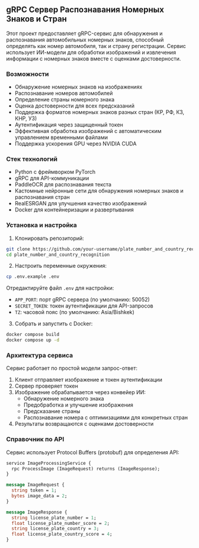 ## gRPC Сервер Распознавания Номерных Знаков и Стран

Этот проект предоставляет gRPC-сервис для обнаружения и распознавания автомобильных номерных знаков, способный определять как номер автомобиля, так и страну регистрации. Сервис использует ИИ-модели для обработки изображений и извлечения информации с номерных знаков вместе с оценками достоверности.

### Возможности

- Обнаружение номерных знаков на изображениях
- Распознавание номеров автомобилей
- Определение страны номерного знака
- Оценка достоверности для всех предсказаний
- Поддержка форматов номерных знаков разных стран (КР, РФ, КЗ, КНР, УЗ)
- Аутентификация через защищенный токен
- Эффективная обработка изображений с автоматическим управлением временными файлами
- Поддержка ускорения GPU через NVIDIA CUDA

### Стек технологий

- Python с фреймворком PyTorch
- gRPC для API-коммуникации
- PaddleOCR для распознавания текста
- Кастомные нейронные сети для обнаружения номерных знаков и распознавания стран
- RealESRGAN для улучшения качество изображений
- Docker для контейнеризации и развертывания

### Установка и настройка

1. Клонировать репозиторий:
```bash
git clone https://github.com/your-username/plate_number_and_country_recognition.git
cd plate_number_and_country_recognition
```

2. Настроить переменные окружения:
```bash
cp .env.example .env
```
Отредактируйте файл `.env` для настройки:
- `APP_PORT`: порт gRPC сервера (по умолчанию: 50052)
- `SECRET_TOKEN`: токен аутентификации для API-запросов
- `TZ`: часовой пояс (по умолчанию: Asia/Bishkek)

3. Собрать и запустить с Docker:
```bash
docker compose build
docker compose up -d
```

### Архитектура сервиса

Сервис работает по простой модели запрос-ответ:
1. Клиент отправляет изображение и токен аутентификации
2. Сервер проверяет токен
3. Изображение обрабатывается через конвейер ИИ:
   - Обнаружение номерного знака
   - Предобработка и улучшение изображения
   - Предсказание страны
   - Распознавание номера с оптимизациями для конкретных стран
4. Результаты возвращаются с оценками достоверности

### Справочник по API

Сервис использует Protocol Buffers (protobuf) для определения API:

```protobuf
service ImageProcessingService {
  rpc ProcessImage (ImageRequest) returns (ImageResponse);
}

message ImageRequest {
  string token = 1;
  bytes image_data = 2;
}

message ImageResponse {
  string license_plate_number = 1;
  float license_plate_number_score = 2;
  string license_plate_country = 3;
  float license_plate_country_score = 4;
}
```
